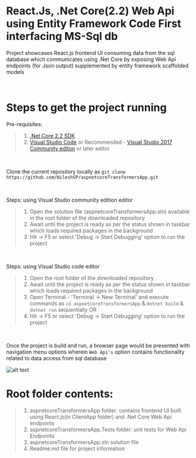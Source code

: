# React.Js, .Net Core(2.2) Web Api using Entity Framework Code First interfacing MS-Sql db 

Project showcases React.js frontend UI consuming data from the sql database which communicates using .Net Core by exposing Web Api endpoints (for Json output) supplemented by entity framework scaffolded models

<br/>

# Steps to get the project running

Pre-requisites:

>1. [.Net Core 2.2 SDK](https://www.microsoft.com/net/download/dotnet-core/2.2)
>2. [Visual Studio Code](https://code.visualstudio.com/) or Recommended - [Visual Studio 2017 Community editon](https://visualstudio.microsoft.com/vs/community/) or later editor

<br/>

Clone the current repository locally as
 `git clone https://github.com/NileshSP/aspnetcoreTransformersApp.git`

<br/>

Steps: using Visual Studio community edition editor
>1. Open the solution file (aspnetcoreTransformersApp.sln) available in the root folder of the downloaded repository
>2. Await until the project is ready as per the status shown in taskbar which loads required packages in the background
>3. Hit -> F5 or select 'Debug -> Start Debugging' option to run the project

<br/>

Steps: using Visual Studio code editor
>1. Open the root folder of the downloaded repository 
>2. Await until the project is ready as per the status shown in taskbar which loads required packages in the background
>3. Open Terminal - 'Terminal -> New Terminal' and execute commands as `cd aspnetcoreTransformersApp` & `dotnet build` & `dotnet run` sequentially
OR
>4. Hit -> F5 or select 'Debug -> Start Debugging' option to run the project

<br/>

Once the project is build and run, a browser page would be presented with navigation menu options wherein `Web Api's` option contains functionality related to data access from sql database


![alt text](https://github.com/NileshSP/aspnetcoreTransformersApp/blob/master/screenshot.gif "Working example..")
<br/>

# Root folder contents: 
>1. aspnetcoreTransformersApp folder: contains frontend UI built using React.js(in ClientApp folder) and .Net Core Web Api endpoints
>2. aspnetcoreTransformersApp.Tests folder: unit tests for Web Api Endpoints
>3. aspnetcoreTransformersApp.sln solution file
>4. Readme.md file for project information
